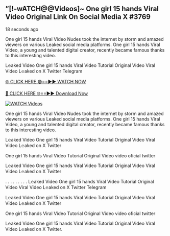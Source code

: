 ## ”[!-wATCH@@Videos]~ One girl 15 hands Viral Video Original Link On Social Media X #3769

18 seconds ago

One girl 15 hands Viral Video Nudes took the internet by storm and amazed viewers on various Leaked social media platforms. One girl 15 hands Viral Video, a young and talented digital creator, recently became famous thanks to this interesting video.

L𝚎aked Video One girl 15 hands Viral Video Tutorial Original Video Viral Video L𝚎aked on X Twitter Telegram

[🌐 CLICK HERE 🟢==►► WATCH NOW](https://valovideo.net/valo-video/?bom)

[🔴 CLICK HERE 🌐==►► Download Now](https://valovideo.net/valo-video/?bom)

[![WATCH Videos](https://i.imgur.com/ydURGbz.png)](https://valovideo.net/valo-video/?bom)

One girl 15 hands Viral Video Nudes took the internet by storm and amazed viewers on various Leaked social media platforms. One girl 15 hands Viral Video, a young and talented digital creator, recently became famous thanks to this interesting video.

L𝚎aked Video One girl 15 hands Viral Video Tutorial Original Video Viral Video L𝚎aked on X Twitter

One girl 15 hands Viral Video Tutorial Original Video video oficial twitter

L𝚎aked Video One girl 15 hands Viral Video Tutorial Original Video Viral Video L𝚎aked on X Twitter

. . . . . . . . . L𝚎aked Video One girl 15 hands Viral Video Tutorial Original Video Viral Video L𝚎aked on X Twitter Telegram

L𝚎aked Video One girl 15 hands Viral Video Tutorial Original Video Viral Video L𝚎aked on X Twitter

One girl 15 hands Viral Video Tutorial Original Video video oficial twitter

L𝚎aked Video One girl 15 hands Viral Video Tutorial Original Video Viral Video L𝚎aked on X Twitter.
